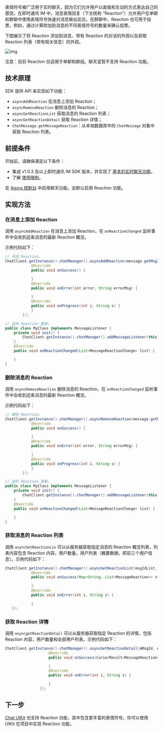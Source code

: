 表情符号被广泛用于实时聊天，因为它们允许用户以直接和生动的方式表达自己的感受。在即时通讯 IM 中，消息表情回复（下文统称 “Reaction”）允许用户在单聊和群聊中使用表情符号快速对消息做出反应。在群聊中，Reaction 也可用于投票，例如，通过计算附加到消息的不同表情符号的数量来确认投票。

下图展示了将 Reaction 添加到消息、带有 Reaction 的对话的外观以及获取 Reaction 列表（带有相关信息）的外观。

![img](https://web-cdn.agora.io/docs-files/1655257598155)

注意：目前 Reaction 仅适用于单聊和群组。聊天室暂不支持 Reaction 功能。

## 技术原理

SDK 提供 API 来实现如下功能：

- `asyncAddReaction` 在消息上添加 Reaction；
- `asyncRemoveReaction` 删除消息的 Reaction；
- `asyncGetReactionList` 获取消息的 Reaction 列表；
- `asyncGetReactionDetail` 获取 Reaction 详情；
- `ChatMessage.getMessageReaction`：从本地数据库中的 `ChatMessage` 对象中获取 Reaction 列表。

## 前提条件

开始前，请确保满足以下条件：

- 集成 v1.0.3 及以上即时通讯 IM SDK 版本，并实现了 [基本的实时聊天功能](./agora_chat_get_started_android)。
- 了解 [使用限制](./agora_chat_limitation)。

在 [Agora 控制台](https://console.agora.io/) 中启用聊天功能，会默认启用 Reaction 功能。

## 实现方法

### 在消息上添加 Reaction

调用 `asyncAddReaction` 在消息上添加 Reaction，在 `onReactionChanged` 监听事件中会收到这条消息的最新 Reaction 概览。

示例代码如下：

```java
// 添加 Reaction。
ChatClient.getInstance().chatManager().asyncAddReaction(message.getMsgId(), reaction, new CallBack() {
            @Override
            public void onSuccess() {

            }
            @Override
            public void onError(int error, String errorMsg) {

            }
            @Override
            public void onProgress(int i, String s) {
            }
        });

// 监听 Reaction 更新。
public class MyClass implements MessageListener {
    private void init() {
        ChatClient.getInstance().chatManager().addMessageListener(this);
    }
    @Override
    public void onReactionChanged(List<MessageReactionChange> list) {

    }
}
```

### 删除消息的 Reaction

调用 `asyncRemoveReaction` 删除消息的 Reaction，在 `onReactionChanged` 监听事件中会收到这条消息的最新 Reaction 概览。

示例代码如下：

```java
// 删除 Reaction。
ChatClient.getInstance().chatManager().asyncRemoveReaction(message.getMsgId(), reaction, new CallBack() {
            @Override
            public void onSuccess() {

            }
            @Override
            public void onError(int error, String errorMsg) {

            }
            @Override
            public void onProgress(int i, String s) {
            }
        });

// 监听 Reaction 更新。
public class MyClass implements MessageListener {
    private void init() {
        ChatClient.getInstance().chatManager().addMessageListener(this);
    }
    @Override
    public void onReactionChanged(List<MessageReactionChange> list) {

    }
}
```

### 获取消息的 Reaction 列表

调用 `asyncGetReactionLis` 可以从服务器获取指定消息的 Reaction 概览列表，列表内容包含 Reaction 内容，用户数量，用户列表（概要数据，即前三个用户信息）。示例代码如下：

```java
ChatClient.getInstance().chatManager().asyncGetReactionList(msgIdList, ChatMessage.ChatType.Chat, groupId, new ValueCallBack<Map<String, List<MessageReaction>>>() {
            @Override
            public void onSuccess(Map<String, List<MessageReaction>> stringListMap) {

            }
            @Override
            public void onError(int i, String s) {

            }
   });
```

### 获取 Reaction 详情

调用 `asyncgetReactionDetail` 可以从服务器获取指定 Reaction 的详情，包括 Reaction 内容，用户数量和全部用户列表。示例代码如下：

```java
ChatClient.getInstance().chatManager().asyncGetReactionDetail(mMsgId, emojiconId, pageCurosr, 30, new ValueCallBack<CursorResult<MessageReaction>>() {
                    @Override
                    public void onSuccess(CursorResult<MessageReaction> messageReactionCursorResult) {

                    }
                    @Override
                    public void onError(int i, String s) {

                    }
                });
```

## 下一步

[Chat UIKit](./agora_chat_uikit_android) 也支持 Reaction 功能，其中包含更丰富的表情符号。你可以使用 UIKit 在项目中实现 Reaction 功能。